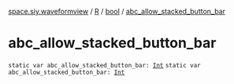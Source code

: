[space.siy.waveformview](../../index.md) / [R](../index.md) / [bool](index.md) / [abc_allow_stacked_button_bar](./abc_allow_stacked_button_bar.md)

# abc_allow_stacked_button_bar

`static var abc_allow_stacked_button_bar: `[`Int`](https://kotlinlang.org/api/latest/jvm/stdlib/kotlin/-int/index.html)
`static var abc_allow_stacked_button_bar: `[`Int`](https://kotlinlang.org/api/latest/jvm/stdlib/kotlin/-int/index.html)